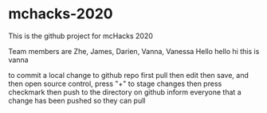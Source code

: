 # mchacks-2020
This is the github project for mcHacks 2020

Team members are Zhe, James, Darien, Vanna, Vanessa
Hello hello hi 
this is vanna

to commit a local change to github repo
first pull
then edit
then save, and then open source control, press "+" to stage changes
then press checkmark
then push to the directory on github
inform everyone that a change has been pushed so they can pull